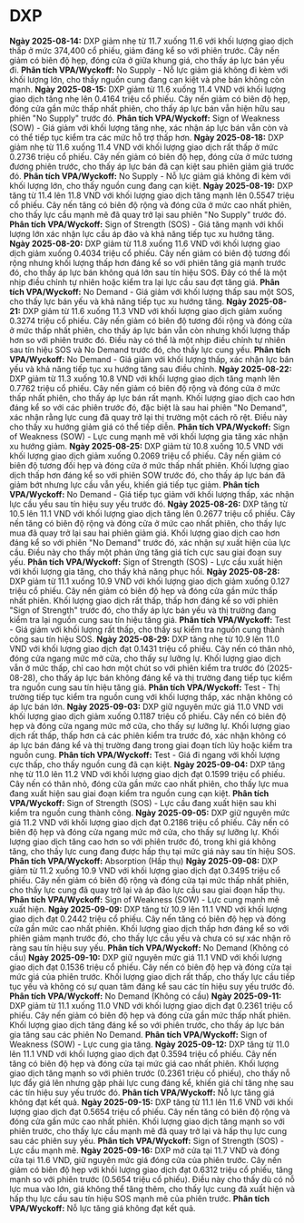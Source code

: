 # DXP

**Ngày 2025-08-14:** DXP giảm nhẹ từ 11.7 xuống 11.6 với khối lượng giao dịch thấp ở mức 374,400 cổ phiếu, giảm đáng kể so với phiên trước. Cây nến giảm có biên độ hẹp, đóng cửa ở giữa khung giá, cho thấy áp lực bán yếu đi. **Phân tích VPA/Wyckoff:** No Supply - Nỗ lực giảm giá không đi kèm với khối lượng lớn, cho thấy nguồn cung đang cạn kiệt và phe bán không còn mạnh.
**Ngày 2025-08-15:** DXP giảm từ 11.6 xuống 11.4 VND với khối lượng giao dịch tăng nhẹ lên 0.4164 triệu cổ phiếu. Cây nến giảm có biên độ hẹp, đóng cửa gần mức thấp nhất phiên, cho thấy áp lực bán vẫn hiện hữu sau phiên "No Supply" trước đó. **Phân tích VPA/Wyckoff:** Sign of Weakness (SOW) - Giá giảm với khối lượng tăng nhẹ, xác nhận áp lực bán vẫn còn và có thể tiếp tục kiểm tra các mức hỗ trợ thấp hơn.
**Ngày 2025-08-18:** DXP giảm nhẹ từ 11.6 xuống 11.4 VND với khối lượng giao dịch rất thấp ở mức 0.2736 triệu cổ phiếu. Cây nến giảm có biên độ hẹp, đóng cửa ở mức tương đương phiên trước, cho thấy áp lực bán đã cạn kiệt sau phiên giảm giá trước đó. **Phân tích VPA/Wyckoff:** No Supply - Nỗ lực giảm giá không đi kèm với khối lượng lớn, cho thấy nguồn cung đang cạn kiệt.
**Ngày 2025-08-19:** DXP tăng từ 11.4 lên 11.8 VND với khối lượng giao dịch tăng mạnh lên 0.5547 triệu cổ phiếu. Cây nến tăng có biên độ rộng và đóng cửa ở mức cao nhất phiên, cho thấy lực cầu mạnh mẽ đã quay trở lại sau phiên "No Supply" trước đó. **Phân tích VPA/Wyckoff:** Sign of Strength (SOS) - Giá tăng mạnh với khối lượng lớn xác nhận lực cầu áp đảo và khả năng tiếp tục xu hướng tăng.
**Ngày 2025-08-20:** DXP giảm từ 11.8 xuống 11.6 VND với khối lượng giao dịch giảm xuống 0.4034 triệu cổ phiếu. Cây nến giảm có biên độ tương đối rộng nhưng khối lượng thấp hơn đáng kể so với phiên tăng giá mạnh trước đó, cho thấy áp lực bán không quá lớn sau tín hiệu SOS. Đây có thể là một nhịp điều chỉnh tự nhiên hoặc kiểm tra lại lực cầu sau đợt tăng giá. **Phân tích VPA/Wyckoff:** No Demand - Giá giảm với khối lượng thấp sau một SOS, cho thấy lực bán yếu và khả năng tiếp tục xu hướng tăng.
**Ngày 2025-08-21:** DXP giảm từ 11.6 xuống 11.3 VND với khối lượng giao dịch giảm xuống 0.3274 triệu cổ phiếu. Cây nến giảm có biên độ tương đối rộng và đóng cửa ở mức thấp nhất phiên, cho thấy áp lực bán vẫn còn nhưng khối lượng thấp hơn so với phiên trước đó. Điều này có thể là một nhịp điều chỉnh tự nhiên sau tín hiệu SOS và No Demand trước đó, cho thấy lực cung yếu. **Phân tích VPA/Wyckoff:** No Demand - Giá giảm với khối lượng thấp, xác nhận lực bán yếu và khả năng tiếp tục xu hướng tăng sau điều chỉnh.
**Ngày 2025-08-22:** DXP giảm từ 11.3 xuống 10.8 VND với khối lượng giao dịch tăng mạnh lên 0.7762 triệu cổ phiếu. Cây nến giảm có biên độ rộng và đóng cửa ở mức thấp nhất phiên, cho thấy áp lực bán rất mạnh. Khối lượng giao dịch cao hơn đáng kể so với các phiên trước đó, đặc biệt là sau hai phiên "No Demand", xác nhận rằng lực cung đã quay trở lại thị trường một cách rõ rệt. Điều này cho thấy xu hướng giảm giá có thể tiếp diễn. **Phân tích VPA/Wyckoff:** Sign of Weakness (SOW) - Lực cung mạnh mẽ với khối lượng gia tăng xác nhận xu hướng giảm.
**Ngày 2025-08-25:** DXP giảm từ 10.8 xuống 10.5 VND với khối lượng giao dịch giảm xuống 0.2069 triệu cổ phiếu. Cây nến giảm có biên độ tương đối hẹp và đóng cửa ở mức thấp nhất phiên. Khối lượng giao dịch thấp hơn đáng kể so với phiên SOW trước đó, cho thấy áp lực bán đã giảm bớt nhưng lực cầu vẫn yếu, khiến giá tiếp tục giảm. **Phân tích VPA/Wyckoff:** No Demand - Giá tiếp tục giảm với khối lượng thấp, xác nhận lực cầu yếu sau tín hiệu suy yếu trước đó.
**Ngày 2025-08-26:** DXP tăng từ 10.5 lên 11.1 VND với khối lượng giao dịch tăng lên 0.2677 triệu cổ phiếu. Cây nến tăng có biên độ rộng và đóng cửa ở mức cao nhất phiên, cho thấy lực mua đã quay trở lại sau hai phiên giảm giá. Khối lượng giao dịch cao hơn đáng kể so với phiên "No Demand" trước đó, xác nhận sự xuất hiện của lực cầu. Điều này cho thấy một phản ứng tăng giá tích cực sau giai đoạn suy yếu. **Phân tích VPA/Wyckoff:** Sign of Strength (SOS) - Lực cầu xuất hiện với khối lượng gia tăng, cho thấy khả năng phục hồi.
**Ngày 2025-08-28:** DXP giảm từ 11.1 xuống 10.9 VND với khối lượng giao dịch giảm xuống 0.127 triệu cổ phiếu. Cây nến giảm có biên độ hẹp và đóng cửa gần mức thấp nhất phiên. Khối lượng giao dịch rất thấp, thấp hơn đáng kể so với phiên "Sign of Strength" trước đó, cho thấy áp lực bán yếu và thị trường đang kiểm tra lại nguồn cung sau tín hiệu tăng giá. **Phân tích VPA/Wyckoff:** Test - Giá giảm với khối lượng rất thấp, cho thấy sự kiểm tra nguồn cung thành công sau tín hiệu SOS.
**Ngày 2025-08-29:** DXP tăng nhẹ từ 10.9 lên 11.0 VND với khối lượng giao dịch đạt 0.1431 triệu cổ phiếu. Cây nến có thân nhỏ, đóng cửa ngang mức mở cửa, cho thấy sự lưỡng lự. Khối lượng giao dịch vẫn ở mức thấp, chỉ cao hơn một chút so với phiên kiểm tra trước đó (2025-08-28), cho thấy áp lực bán không đáng kể và thị trường đang tiếp tục kiểm tra nguồn cung sau tín hiệu tăng giá. **Phân tích VPA/Wyckoff:** Test - Thị trường tiếp tục kiểm tra nguồn cung với khối lượng thấp, xác nhận không có áp lực bán lớn.
**Ngày 2025-09-03:** DXP giữ nguyên mức giá 11.0 VND với khối lượng giao dịch giảm xuống 0.1187 triệu cổ phiếu. Cây nến có biên độ hẹp và đóng cửa ngang mức mở cửa, cho thấy sự lưỡng lự. Khối lượng giao dịch rất thấp, thấp hơn cả các phiên kiểm tra trước đó, xác nhận không có áp lực bán đáng kể và thị trường đang trong giai đoạn tích lũy hoặc kiểm tra nguồn cung. **Phân tích VPA/Wyckoff:** Test - Giá đi ngang với khối lượng cực thấp, cho thấy nguồn cung đã cạn kiệt.
**Ngày 2025-09-04:** DXP tăng nhẹ từ 11.0 lên 11.2 VND với khối lượng giao dịch đạt 0.1599 triệu cổ phiếu. Cây nến có thân nhỏ, đóng cửa gần mức cao nhất phiên, cho thấy lực mua đang xuất hiện sau giai đoạn kiểm tra nguồn cung cạn kiệt. **Phân tích VPA/Wyckoff:** Sign of Strength (SOS) - Lực cầu đang xuất hiện sau khi kiểm tra nguồn cung thành công.
**Ngày 2025-09-05:** DXP giữ nguyên mức giá 11.2 VND với khối lượng giao dịch đạt 0.2186 triệu cổ phiếu. Cây nến có biên độ hẹp và đóng cửa ngang mức mở cửa, cho thấy sự lưỡng lự. Khối lượng giao dịch tăng cao hơn so với phiên trước đó, trong khi giá không tăng, cho thấy lực cung đang được hấp thụ tại mức giá này sau tín hiệu SOS. **Phân tích VPA/Wyckoff:** Absorption (Hấp thụ)
**Ngày 2025-09-08:** DXP giảm từ 11.2 xuống 10.9 VND với khối lượng giao dịch đạt 0.3495 triệu cổ phiếu. Cây nến giảm có biên độ rộng và đóng cửa tại mức thấp nhất phiên, cho thấy lực cung đã quay trở lại và áp đảo lực cầu sau giai đoạn hấp thụ. **Phân tích VPA/Wyckoff:** Sign of Weakness (SOW) - Lực cung mạnh mẽ xuất hiện.
**Ngày 2025-09-09:** DXP tăng từ 10.9 lên 11.1 VND với khối lượng giao dịch đạt 0.2442 triệu cổ phiếu. Cây nến tăng có biên độ hẹp và đóng cửa gần mức cao nhất phiên. Khối lượng giao dịch thấp hơn đáng kể so với phiên giảm mạnh trước đó, cho thấy lực cầu yếu và chưa có sự xác nhận rõ ràng sau tín hiệu suy yếu. **Phân tích VPA/Wyckoff:** No Demand (Không có cầu)
**Ngày 2025-09-10:** DXP giữ nguyên mức giá 11.1 VND với khối lượng giao dịch đạt 0.1536 triệu cổ phiếu. Cây nến có biên độ hẹp và đóng cửa tại mức giá của phiên trước. Khối lượng giao dịch rất thấp, cho thấy lực cầu tiếp tục yếu và không có sự quan tâm đáng kể sau các tín hiệu suy yếu trước đó. **Phân tích VPA/Wyckoff:** No Demand (Không có cầu)
**Ngày 2025-09-11:** DXP giảm từ 11.1 xuống 11.0 VND với khối lượng giao dịch đạt 0.2361 triệu cổ phiếu. Cây nến giảm có biên độ hẹp và đóng cửa gần mức thấp nhất phiên. Khối lượng giao dịch tăng đáng kể so với phiên trước, cho thấy áp lực bán gia tăng sau các phiên No Demand. **Phân tích VPA/Wyckoff:** Sign of Weakness (SOW) - Lực cung gia tăng.
**Ngày 2025-09-12:** DXP tăng từ 11.0 lên 11.1 VND với khối lượng giao dịch đạt 0.3594 triệu cổ phiếu. Cây nến tăng có biên độ hẹp và đóng cửa tại mức giá cao nhất phiên. Khối lượng giao dịch tăng mạnh so với phiên trước (0.2361 triệu cổ phiếu), cho thấy nỗ lực đẩy giá lên nhưng gặp phải lực cung đáng kể, khiến giá chỉ tăng nhẹ sau các tín hiệu suy yếu trước đó. **Phân tích VPA/Wyckoff:** Nỗ lực tăng giá không đạt kết quả.
**Ngày 2025-09-15:** DXP tăng từ 11.1 lên 11.6 VND với khối lượng giao dịch đạt 0.5654 triệu cổ phiếu. Cây nến tăng có biên độ rộng và đóng cửa gần mức cao nhất phiên. Khối lượng giao dịch tăng mạnh so với phiên trước, cho thấy lực cầu mạnh mẽ đã quay trở lại và hấp thụ lực cung sau các phiên suy yếu. **Phân tích VPA/Wyckoff:** Sign of Strength (SOS) - Lực cầu mạnh mẽ.
**Ngày 2025-09-16:** DXP mở cửa tại 11.7 VND và đóng cửa tại 11.6 VND, giữ nguyên mức giá đóng cửa của phiên trước. Cây nến giảm có biên độ hẹp với khối lượng giao dịch đạt 0.6312 triệu cổ phiếu, tăng mạnh so với phiên trước (0.5654 triệu cổ phiếu). Điều này cho thấy dù có nỗ lực mua vào lớn, giá không thể tăng thêm, cho thấy lực cung đã xuất hiện và hấp thụ lực cầu sau tín hiệu SOS mạnh mẽ của phiên trước. **Phân tích VPA/Wyckoff:** Nỗ lực tăng giá không đạt kết quả.
